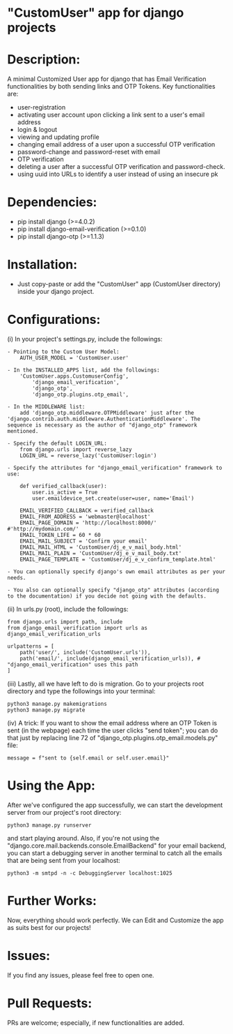 # "CustomUser" app for django projects



# Description:

A minimal Customized User app for django that has Email Verification functionalities by both sending links and OTP Tokens. Key functionalities are:

- user-registration
- activating user account upon clicking a link sent to a user's email address
- login & logout
- viewing and updating profile
- changing email address of a user upon a successful OTP verification
- password-change and password-reset with email
- OTP verification
- deleting a user after a successful OTP verification and password-check.
- using uuid into URLs to identify a user instead of using an insecure pk




# Dependencies:
- pip install django (>=4.0.2)
- pip install django-email-verification (>=0.1.0)
- pip install django-otp (>=1.1.3)



# Installation:
- Just copy-paste or add the "CustomUser" app (CustomUser directory) inside your django project.



# Configurations:

(i) In your project's settings.py, include the followings:

	- Pointing to the Custom User Model:
		AUTH_USER_MODEL = 'CustomUser.user'

	- In the INSTALLED_APPS list, add the followings:	
		'CustomUser.apps.CustomuserConfig',
	    	'django_email_verification',
	    	'django_otp',
	    	'django_otp.plugins.otp_email',

	- In the MIDDLEWARE list:	
		add 'django_otp.middleware.OTPMiddleware' just after the 'django.contrib.auth.middleware.AuthenticationMiddleware'. The sequence is necessary as the author of "django_otp" framework mentioned.

	- Specify the default LOGIN_URL:	
		from django.urls import reverse_lazy
		LOGIN_URL = reverse_lazy('CustomUser:login')

	- Specify the attributes for "django_email_verification" framework to use:

		def verified_callback(user):
		    user.is_active = True
		    user.emaildevice_set.create(user=user, name='Email')

		EMAIL_VERIFIED_CALLBACK = verified_callback
		EMAIL_FROM_ADDRESS = 'webmaster@localhost'
		EMAIL_PAGE_DOMAIN = 'http://localhost:8000/' #'http://mydomain.com/'
		EMAIL_TOKEN_LIFE = 60 * 60
		EMAIL_MAIL_SUBJECT = 'Confirm your email'
		EMAIL_MAIL_HTML = 'CustomUser/dj_e_v_mail_body.html'
		EMAIL_MAIL_PLAIN = 'CustomUser/dj_e_v_mail_body.txt'
		EMAIL_PAGE_TEMPLATE = 'CustomUser/dj_e_v_confirm_template.html'
		
	- You can optionally specify django's own email attributes as per your needs.
	
	- You also can optionally specify "django_otp" attributes (according to the documentation) if you decide not going with the defaults.
	
			
(ii) In urls.py (root), include the followings:

	from django.urls import path, include
	from django_email_verification import urls as django_email_verification_urls

	urlpatterns = [
	    path('user/', include('CustomUser.urls')),
	    path('email/', include(django_email_verification_urls)), # "django_email_verification" uses this path
	]
	

(iii) Lastly, all we have left to do is migration. Go to your projects root directory and type the followings into your terminal:

	python3 manage.py makemigrations
	python3 manage.py migrate
	
	
(iv) A trick: If you want to show the email address where an OTP Token is sent (in the webpage) each time the user clicks "send token"; you can do that just by replacing line 72 of "django_otp.plugins.otp_email.models.py" file:

	message = f"sent to {self.email or self.user.email}"
	
	

# Using the App:

After we've configured the app successfully, we can start the development server from our project's root directory:

	python3 manage.py runserver
	
and start playing around. Also, if you're not using the "django.core.mail.backends.console.EmailBackend" for your email backend, you can start a debugging server in another terminal to catch all the emails that are being sent from your localhost:
	
	python3 -m smtpd -n -c DebuggingServer localhost:1025
	


# Further Works: 
Now, everything should work perfectly. We can Edit and Customize the app as suits best for our projects!



# Issues: 
If you find any issues, please feel free to open one.



# Pull Requests: 
PRs are welcome; especially, if new functionalities are added.
	
	
	


